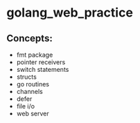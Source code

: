 # golang_web_practice

## Concepts:

- fmt package
- pointer receivers
- switch statements
- structs
- go routines
- channels
- defer
- file i/o
- web server
